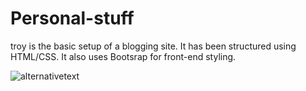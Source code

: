# Personal-stuff

  
troy is the basic setup of a blogging site. It has been structured using HTML/CSS.  It also uses Bootsrap for front-end styling.

![alternativetext](https://drive.google.com/open?id=1wMO2O-afrEOg-HoSVe_dFZ-SgJrSJeoi)
